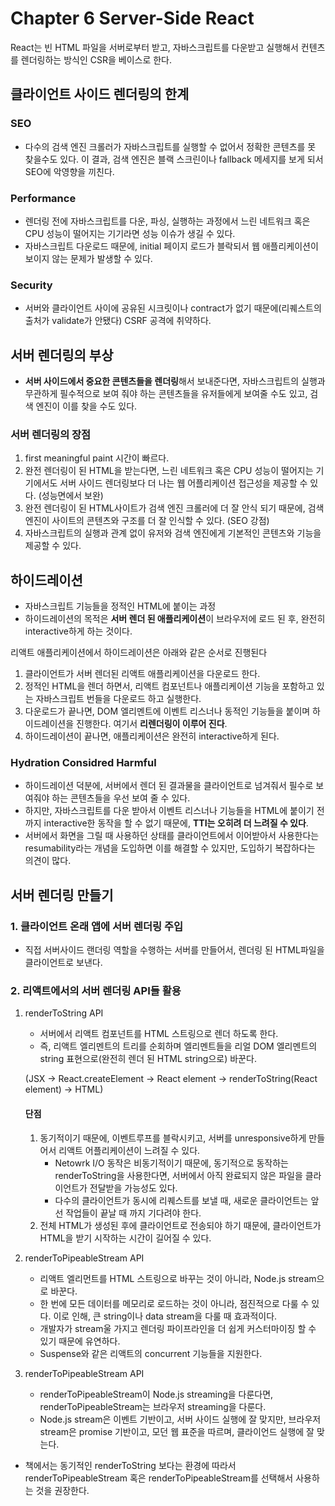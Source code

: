 # Chapter 6 Server-Side React
React는 빈 HTML 파일을 서버로부터 받고, 자바스크립트를 다운받고 실행해서 컨텐츠를 렌더링하는 방식인 CSR을 베이스로 한다.

## 클라이언트 사이드 렌더링의 한계
### SEO
- 다수의 검색 엔진 크롤러가 자바스크립트를 실행할 수 없어서 정확한 콘텐츠를 못 찾을수도 있다. 이 결과, 검색 엔진은 블랙 스크린이나 fallback 메세지를 보게 되서 SEO에 악영향을 끼친다.

### Performance
- 렌더링 전에 자바스크립트를 다운, 파싱, 실행하는 과정에서 느린 네트워크 혹은 CPU 성능이 떨어지는 기기라면 성능 이슈가 생길 수 있다.
- 자바스크립트 다운로드 때문에, initial 페이지 로드가 블락되서 웹 애플리케이션이 보이지 않는 문제가 발생할 수 있다. 

### Security
- 서버와 클라이언트 사이에 공유된 시크릿이나 contract가 없기 때문에(리퀘스트의 출처가 validate가 안됐다) CSRF 공격에 취약하다.

## 서버 렌더링의 부상
- **서버 사이드에서 중요한 콘텐츠들을 렌더링**해서 보내준다면, 자바스크립트의 실행과 무관하게 필수적으로 보여 줘야 하는 콘텐츠들을 유저들에게 보여줄 수도 있고, 검색 엔진이 이를 찾을 수도 있다.

### 서버 렌더링의 장점
1. first meaningful paint 시간이 빠르다.
2. 완전 렌더링이 된 HTML을 받는다면, 느린 네트워크 혹은 CPU 성능이 떨어지는 기기에서도 서버 사이드 렌더링보다 더 나는 웹 어플리케이션 접근성을 제공할 수 있다. (성능면에서 보완)
3. 완전 렌더링이 된 HTML사이트가 검색 엔진 크롤러에 더 잘 안식 되기 때문에, 검색 엔진이 사이트의 콘텐츠와 구조를 더 잘 인식할 수 있다. (SEO 강점)
4. 자바스크립트의 실행과 관계 없이 유저와 검색 엔진에게 기본적인 콘텐츠와 기능을 제공할 수 있다.

## 하이드레이션
- 자바스크립트 기능들을 정적인 HTML에 붙이는 과정
- 하이드레이션의 목적은 **서버 렌더 된 애플리케이션**이 브라우저에 로드 된 후, 완전히 interactive하게 하는 것이다.

리액트 애플리케이션에서 하이드레이션은 아래와 같은 순서로 진행된다
1. 클라이언트가 서버 렌더된 리액트 애플리케이션을 다운로드 한다.
2. 정적인 HTML을 렌더 하면서, 리액트 컴포넌트나 애플리케이션 기능을 포함하고 있는 자바스크립트 번들을 다운로드 하고 실행한다.
3. 다운로드가 끝나면, DOM 엘리멘트에 이벤트 리스너나 동적인 기능들을 붙이며 하이드레이션을 진행한다. 여기서 **리렌더링이 이루어 진다**.
4. 하이드레이션이 끝나면, 애플리케이션은 완전히 interactive하게 된다.

### Hydration Considred Harmful
- 하이드레이션 덕분에, 서버에서 렌더 된 결과물을 클라이언트로 넘겨줘서 필수로 보여줘야 하는 콘텐츠들을 우선 보여 줄 수 있다. 
- 하지만, 자바스크립트를 다운 받아서 이벤트 리스너나 기능들을 HTML에 붙이기 전까지 interactive한 동작을 할 수 없기 때문에, **TTI는 오히려 더 느려질 수 있다**.
- 서버에서 화면을 그릴 때 사용하던 상태를 클라이언트에서 이어받아서 사용한다는 resumability라는 개념을 도입하면 이를 해결할 수 있지만, 도입하기 복잡하다는 의견이 많다.

## 서버 렌더링 만들기
### 1. 클라이언트 온래 앱에 서버 렌더링 주입
- 직접 서버사이드 랜더링 역할을 수행하는 서버를 만들어서, 렌더링 된 HTML파일을 클라이언트로 보낸다.

### 2. 리액트에서의 서버 렌더링 API들 활용
1.  renderToString API
    - 서버에서 리액트 컴포넌트를 HTML 스트링으로 렌더 하도록 한다.
    - 즉, 리액트 엘리멘트의 트리를 순회하며 엘리멘트들을 리얼 DOM 엘리멘트의 string 표현으로(완전히 렌더 된 HTML string으로) 바꾼다.

    (JSX -> React.createElement -> React element -> renderToString(React element) -> HTML)
    #### 단점
    1. 동기적이기 때문에, 이벤트루프를 블락시키고, 서버를 unresponsive하게 만들어서 리액트 어플리케이션이 느려질 수 있다.
        - Netowrk I/O 동작은 비동기적이기 때문에, 동기적으로 동작하는 renderToString을 사용한다면, 서버에서 아직 완료되지 않은 파일을 클라이언트가 전달받을 가능성도 있다.
        - 다수의 클라이언트가 동시에 리퀘스트를 보낼 때, 새로운 클라이언트는 앞선 작업들이 끝날 때 까지 기다려야 한다.
    2. 전체 HTML가 생성된 후에 클라이언트로 전송되야 하기 때문에, 클라이언트가 HTML을 받기 시작하는 시간이 길어질 수 있다.



2. renderToPipeableStream API
    - 리액트 엘리먼트를 HTML 스트링으로 바꾸는 것이 아니라, Node.js stream으로 바꾼다.
    - 한 번에 모든 데이터를 메모리로 로드하는 것이 아니라, 점진적으로 다룰 수 있다. 이로 인해, 큰 string이나 data stream을 다룰 때 효과적이다.
    - 개발자가 stream울 가지고 렌더링 파이프라인을 더 쉽게 커스터마이징 할 수 있기 때문에 유연하다.
    - Suspense와 같은 리액트의 concurrent 기능들을 지원한다.

3. renderToPipeableStream API
    - renderToPipeableStream이 Node.js streaming을 다룬다면, renderToPipeableStream는 브라우저 streaming을 다룬다.
    -  Node.js stream은 이벤트 기반이고, 서버 사이드 실행에 잘 맞지만, 브라우저 stream은 promise 기반이고, 모던 웹 표준을 따르며, 클라이언드 실행에 잘 맞는다.


- 책에서는 동기적인 renderToString 보다는 환경에 따라서 renderToPipeableStream 혹은 renderToPipeableStream를 선택해서 사용하는 것을 권장한다.